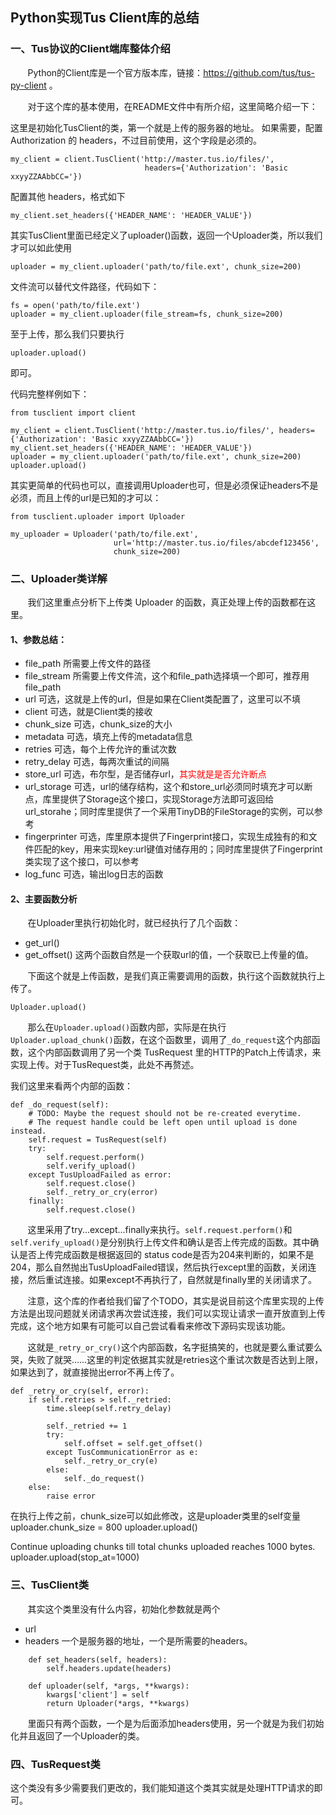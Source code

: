 ## Python实现Tus Client库的总结

### 一、Tus协议的Client端库整体介绍

&#160; &#160; &#160; &#160;Python的Client库是一个官方版本库，链接：https://github.com/tus/tus-py-client 。

&#160; &#160; &#160; &#160;对于这个库的基本使用，在README文件中有所介绍，这里简略介绍一下：

这里是初始化TusClient的类，第一个就是上传的服务器的地址。 如果需要，配置 Authorization 的 headers，不过目前使用，这个字段是必须的。
```shell
my_client = client.TusClient('http://master.tus.io/files/',
                              headers={'Authorization': 'Basic xxyyZZAAbbCC='})
```
配置其他 headers，格式如下
```shell
my_client.set_headers({'HEADER_NAME': 'HEADER_VALUE'})
```
其实TusClient里面已经定义了uploader()函数，返回一个Uploader类，所以我们才可以如此使用
```shell
uploader = my_client.uploader('path/to/file.ext', chunk_size=200)
```
文件流可以替代文件路径，代码如下：
```shell
fs = open('path/to/file.ext')
uploader = my_client.uploader(file_stream=fs, chunk_size=200)
```
至于上传，那么我们只要执行
```shell
uploader.upload()
```
即可。

代码完整样例如下：
```shell
from tusclient import client

my_client = client.TusClient('http://master.tus.io/files/', headers={'Authorization': 'Basic xxyyZZAAbbCC='})
my_client.set_headers({'HEADER_NAME': 'HEADER_VALUE'})
uploader = my_client.uploader('path/to/file.ext', chunk_size=200)
uploader.upload()
```
其实更简单的代码也可以，直接调用Uploader也可，但是必须保证headers不是必须，而且上传的url是已知的才可以：
```shell
from tusclient.uploader import Uploader

my_uploader = Uploader('path/to/file.ext',
                       url='http://master.tus.io/files/abcdef123456',
                       chunk_size=200)
```

### 二、Uploader类详解

&#160; &#160; &#160; &#160;我们这里重点分析下上传类 Uploader 的函数，真正处理上传的函数都在这里。

#### 1、参数总结：
- file_path  所需要上传文件的路径
- file_stream 所需要上传文件流，这个和file_path选择填一个即可，推荐用file_path
- url 可选，这就是上传的url，但是如果在Client类配置了，这里可以不填
- client 可选，就是Client类的接收
- chunk_size 可选，chunk_size的大小
- metadata 可选，填充上传的metadata信息
- retries 可选，每个上传允许的重试次数
- retry_delay 可选，每两次重试的间隔
- store_url 可选，布尔型，是否储存url，<a style="color:red">其实就是是否允许断点</a>
- url_storage 可选，url的储存结构，这个和store_url必须同时填充才可以断点，库里提供了Storage这个接口，实现Storage方法即可返回给url_storahe；同时库里提供了一个采用TinyDB的FileStorage的实例，可以参考
- fingerprinter 可选，库里原本提供了Fingerprint接口，实现生成独有的和文件匹配的key，用来实现key:url键值对储存用的；同时库里提供了Fingerprint类实现了这个接口，可以参考
- log_func 可选，输出log日志的函数

#### 2、主要函数分析

&#160; &#160; &#160; &#160;在Uploader里执行初始化时，就已经执行了几个函数：
* get_url()
* get_offset()
这两个函数自然是一个获取url的值，一个获取已上传量的值。

&#160; &#160; &#160; &#160;下面这个就是上传函数，是我们真正需要调用的函数，执行这个函数就执行上传了。
```shell
Uploader.upload()
```

&#160; &#160; &#160; &#160;那么在```Uploader.upload()```函数内部，实际是在执行```Uploader.upload_chunk()```函数，在这个函数里，调用了```_do_request```这个内部函数，这个内部函数调用了另一个类 TusRequest 里的HTTP的Patch上传请求，来实现上传。对于TusRequest类，此处不再赘述。

我们这里来看两个内部的函数：

```shell
def _do_request(self):
    # TODO: Maybe the request should not be re-created everytime.
    # The request handle could be left open until upload is done instead.
    self.request = TusRequest(self)
    try:
        self.request.perform()
        self.verify_upload()
    except TusUploadFailed as error:
        self.request.close()
        self._retry_or_cry(error)
    finally:
        self.request.close()
```
&#160; &#160; &#160; &#160;这里采用了try...except...finally来执行。```self.request.perform()```和```self.verify_upload()```是分别执行上传文件和确认是否上传完成的函数。其中确认是否上传完成函数是根据返回的 status code是否为204来判断的，如果不是204，那么自然抛出TusUploadFailed错误，然后执行except里的函数，关闭连接，然后重试连接。如果except不再执行了，自然就是finally里的关闭请求了。

&#160; &#160; &#160; &#160;注意，这个库的作者给我们留了个TODO，其实是说目前这个库里实现的上传方法是出现问题就关闭请求再次尝试连接，我们可以实现让请求一直开放直到上传完成，这个地方如果有可能可以自己尝试看看来修改下源码实现该功能。

&#160; &#160; &#160; &#160;这就是```_retry_or_cry()```这个内部函数，名字挺搞笑的，也就是要么重试要么哭，失败了就哭……这里的判定依据其实就是retries这个重试次数是否达到上限，如果达到了，就直接抛出error不再上传了。
```shell
def _retry_or_cry(self, error):
    if self.retries > self._retried:
        time.sleep(self.retry_delay)

        self._retried += 1
        try:
            self.offset = self.get_offset()
        except TusCommunicationError as e:
            self._retry_or_cry(e)
        else:
            self._do_request()
    else:
        raise error
```
在执行上传之前，chunk_size可以如此修改，这是uploader类里的self变量
uploader.chunk_size = 800
uploader.upload()

Continue uploading chunks till total chunks uploaded reaches 1000 bytes.
uploader.upload(stop_at=1000)

### 三、TusClient类
&#160; &#160; &#160; &#160;其实这个类里没有什么内容，初始化参数就是两个
* url
* headers
一个是服务器的地址，一个是所需要的headers。

```shell
    def set_headers(self, headers):
        self.headers.update(headers)

    def uploader(self, *args, **kwargs):
        kwargs['client'] = self
        return Uploader(*args, **kwargs)
```
&#160; &#160; &#160; &#160;里面只有两个函数，一个是为后面添加headers使用，另一个就是为我们初始化并且返回了一个Uploader的类。

### 四、TusRequest类
这个类没有多少需要我们更改的，我们能知道这个类其实就是处理HTTP请求的即可。